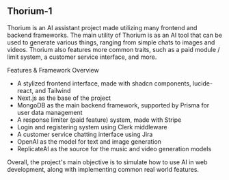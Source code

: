## Thorium-1

Thorium is an AI assistant project made utilizing many frontend and backend frameworks. The main utility of Thorium is as an AI tool that can be used to generate various things, ranging from simple chats to images and videos.
Thorium also features more common traits, such as a paid module / limit system, a customer service interface, and more.

Features & Framework Overview
- A stylized frontend interface, made with shadcn components, lucide-react, and Tailwind
- Next.js as the base of the project
- MongoDB as the main backend framework, supported by Prisma for user data management
- A response limiter (paid feature) system, made with Stripe
- Login and registering system using Clerk middleware
- A customer service chatting interface using Jira
- OpenAI as the model for text and image generation
- ReplicateAI as the source for the music and video generation models

Overall, the project's main objective is to simulate how to use AI in web development, along with implementing common real world features.
